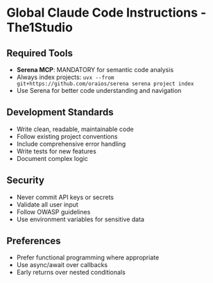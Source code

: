 # Global Claude Code Instructions - The1Studio

## Required Tools
- **Serena MCP**: MANDATORY for semantic code analysis
- Always index projects: `uvx --from git+https://github.com/oraios/serena serena project index`
- Use Serena for better code understanding and navigation

## Development Standards
- Write clean, readable, maintainable code
- Follow existing project conventions
- Include comprehensive error handling
- Write tests for new features
- Document complex logic

## Security
- Never commit API keys or secrets
- Validate all user input
- Follow OWASP guidelines
- Use environment variables for sensitive data

## Preferences
- Prefer functional programming where appropriate
- Use async/await over callbacks
- Early returns over nested conditionals